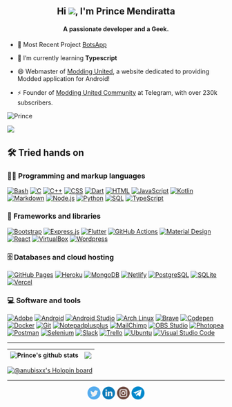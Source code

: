 <h2 align="center">Hi <img src="https://media.giphy.com/media/hvRJCLFzcasrR4ia7z/giphy.gif" width="28">, I'm Prince Mendiratta</h2>
<h4 align="center">A passionate developer and a Geek.</h4>

- 🔭 Most Recent Project [BotsApp](https://github.com/Prince-Mendiratta/BotsApp)

- 🌱 I’m currently learning **Typescript**

- 😄 Webmaster of [Modding United](https://moddingunited.xyz), a website dedicated to providing Modded application for Android!

- ⚡ Founder of [Modding United Community](https://telegram.dog/allapkforfree) at Telegram, with over 230k subscribers.

<p align="left"> <img src="https://komarev.com/ghpvc/?username=Prince-Mendiratta" alt="Prince" /> </p>
<img width=800 src="https://github-profile-trophy-peach.vercel.app/?username=Prince-Mendiratta&column=6&theme=juicyfresh&no-frame=true&rank=-C"/>

## 🛠️ Tried hands on

### 👨‍💻 Programming and markup languages

<p>
    <a href="https://github.com/search?q=user%3APrince-Mendiratta+language%3Abash"><img alt="Bash" src="https://img.shields.io/badge/Bash-121011.svg?logo=gnu-bash&logoColor=white" height="24"></a>
    <a href="https://github.com/search?q=user%3APrince-Mendiratta+language%3Ac"><img alt="C" src="https://custom-icon-badges.herokuapp.com/badge/C-03599C.svg?logo=c-in-hexagon&logoColor=white" height="24"></a>
    <a href="https://github.com/search?q=user%3APrince-Mendiratta+language%3Acpp"><img alt="C++" src="https://custom-icon-badges.herokuapp.com/badge/C++-9C033A.svg?logo=cpp2&logoColor=white" height="24"></a>
    <a href="https://github.com/search?q=user%3APrince-Mendiratta+language%3Acss"><img alt="CSS" src="https://img.shields.io/badge/CSS-1572B6.svg?logo=css3&logoColor=white" height="24"></a>
    <a href="https://github.com/search?q=user%3APrince-Mendiratta+language%3Adart"><img alt="Dart" src="https://img.shields.io/badge/Dart-15A6C4.svg?logo=dart&logoColor=white" height="24"></a>
    <a href="https://github.com/search?q=user%3APrince-Mendiratta+language%3Ahtml"><img alt="HTML" src="https://img.shields.io/badge/HTML-E34F26.svg?logo=html5&logoColor=white" height="24"></a>
    <a href="https://github.com/search?q=user%3APrince-Mendiratta+language%3Ajavascript"><img alt="JavaScript" src="https://img.shields.io/badge/JavaScript-F7DF1E.svg?logo=javascript&logoColor=black" height="24"></a>
    <a href="https://github.com/search?q=user%3APrince-Mendiratta+language%3Akotlin"><img alt="Kotlin" src="https://img.shields.io/badge/Kotlin-0095D5.svg?logo=Kotlin&logoColor=white" height="24"></a>
    <a href="https://github.com/search?q=user%3APrince-Mendiratta+language%3Amarkdown"><img alt="Markdown" src="https://img.shields.io/badge/Markdown-000000.svg?logo=markdown&logoColor=white" height="24"></a>
    <a href="https://github.com/search?q=user%3APrince-Mendiratta+language%3Ajavascript"><img alt="Node.js" src="https://img.shields.io/badge/Node.js-43853D.svg?logo=node.js&logoColor=white" height="24"></a>
    <a href="https://github.com/search?q=user%3APrince-Mendiratta+language%3Apython"><img alt="Python" src="https://img.shields.io/badge/Python-14354C.svg?logo=python&logoColor=white" height="24"></a>
    <a href="https://github.com/search?q=user%3APrince-Mendiratta+language%3Asql"><img alt="SQL" src="https://custom-icon-badges.herokuapp.com/badge/SQL-025E8C.svg?logo=database&logoColor=white" height="24"></a>
    <a href="https://github.com/search?q=user%3APrince-Mendiratta+language%3AtypeScript"><img alt="TypeScript" src="https://img.shields.io/badge/TypeScript-007ACC.svg?logo=typescript&logoColor=white" height="24"></a>
</p>

### 🧰 Frameworks and libraries

<p>
    <a href="#"><img alt="Bootstrap" src="https://img.shields.io/badge/Bootstrap-7952B3.svg?logo=bootstrap&logoColor=white" height="24"></a>
    <a href="#"><img alt="Express.js" src="https://img.shields.io/badge/Express.js-404d59.svg?logo=express&logoColor=white" height="24"></a>
    <a href="#"><img alt="Flutter" src="https://img.shields.io/badge/Flutter-02569B.svg?logo=flutter&logoColor=white" height="24"></a>
    <a href="#"><img alt="GitHub Actions" src="https://img.shields.io/badge/GitHub%20Actions-2671E5.svg?logo=github%20actions&logoColor=white" height="24"></a>
    <a href="#"><img alt="Material Design" src="https://img.shields.io/badge/Material%20Design-0081CB.svg?logo=material-design&logoColor=white" height="24"></a>
    <a href="#"><img alt="React" src="https://img.shields.io/badge/React-20232a.svg?logo=react&logoColor=%2361DAFB" height="24"></a>
    <a href="#"><img alt="VirtualBox" src="https://img.shields.io/badge/VirtualBox-02569B.svg?logo=virtualbox&logoColor=white" height="24"></a>
    <a href="#"><img alt="Wordpress" src="https://img.shields.io/badge/Wordpress-21759B?logo=wordpress&logoColor=white" height="24"></a>
</p>

### 🗄️ Databases and cloud hosting

<p>
    <a href="#"><img alt="GitHub Pages" src="https://img.shields.io/badge/GitHub%20Pages-327FC7.svg?logo=github&logoColor=white" height="24"></a>
    <a href="#"><img alt="Heroku" src="https://img.shields.io/badge/Heroku-430098.svg?logo=heroku&logoColor=white" height="24"></a>
    <a href="#"><img alt="MongoDB" src ="https://img.shields.io/badge/MongoDB-4ea94b.svg?logo=mongodb&logoColor=white" height="24"></a>
    <a href="#"><img alt="Netlify" src="https://img.shields.io/badge/Netlify-010101.svg?logo=netlify&logoColor=white" height="24"></a>
    <a href="#"><img alt="PostgreSQL" src ="https://img.shields.io/badge/PostgreSQL-316192.svg?logo=postgresql&logoColor=white" height="24"></a>
    <a href="#"><img alt="SQLite" src ="https://img.shields.io/badge/SQLite-07405e.svg?logo=sqlite&logoColor=white" height="24"></a>
    <a href="#"><img alt="Vercel" src="https://img.shields.io/badge/Vercel-000000.svg?logo=vercel&logoColor=white" height="24"></a>
</p>

### 💻 Software and tools

<p>
    <a href="#"><img alt="Adobe" src="https://img.shields.io/badge/Adobe-FF0000.svg?logo=adobe&logoColor=white" height="24"></a>
    <a href="#"><img alt="Android" src="https://img.shields.io/badge/Android-3DDC84?logo=android&logoColor=white" height="24"></a>
    <a href="#"><img alt="Android Studio" src="https://img.shields.io/badge/Android%20Studio-008678.svg?logo=android-studio&logoColor=white" height="24"></a>
    <a href="#"><img alt="Arch Linux" src="https://img.shields.io/badge/Arch%20Linux-1793D1.svg?logo=arch-linux&logoColor=white" height="24"></a>
    <a href="#"><img alt="Brave" src="https://img.shields.io/badge/-Brave-FB542B?logo=brave&logoColor=white" height="24"></a>
    <a href="#"><img alt="Codepen" src="https://img.shields.io/badge/Codepen-000000.svg?logo=codepen&logoColor=white" height="24"></a>
    <a href="#"><img alt="Docker" src="https://img.shields.io/badge/-Docker-175DDC?logo=docker& logoColor=white" height="24"></a>
    <a href="#"><img alt="Git" src="https://img.shields.io/badge/Git-F05033.svg?logo=git&logoColor=white" height="24"></a>
    <a href="#"><img alt="Notepadplusplus" src="https://img.shields.io/badge/-Notepad++-grey?logo=notepadplusplus&logoColor=white" height="24"></a>
    <a href="#"><img alt="MailChimp" src="https://img.shields.io/badge/Mailchimp-e0982c.svg?logo=mailchimp&logoColor=black" height="24"></a>
    <a href="#"><img alt="OBS Studio" src="https://img.shields.io/badge/-OBS%20Studio-302E31?logo=obs-studio&logoColor=white" height="24"></a>
    <a href="#"><img alt="Photopea" src="https://img.shields.io/badge/Photopea-18A497?logo=photopea&logoColor=white" height="24"></a>
    <a href="#"><img alt="Postman" src="https://img.shields.io/badge/Postman-FF6C37?logo=postman&logoColor=white" height="24"></a>
    <a href="#"><img alt="Selenium" src="https://img.shields.io/badge/Selenium-34A853.svg?logo=selenium&logoColor=white" height="24"></a>
    <a href="#"><img alt="Slack" src="https://img.shields.io/badge/Slack-3B0D24.svg?logo=slack&logoColor=white" height="24"></a>
    <a href="#"><img alt="Trello" src="https://img.shields.io/badge/Trello-327FC7.svg?logo=trello&logoColor=white" height="24"></a>
    <a href="#"><img alt="Ubuntu" src="https://img.shields.io/badge/Ubuntu-F37626.svg?logo=ubuntu&logoColor=white" height="24"></a>
    <a href="#"><img alt="Visual Studio Code" src="https://img.shields.io/badge/Visual%20Studio%20Code-0078d7.svg?logo=visual-studio-code&logoColor=white" height="24"></a>
</p>

<hr />

| <img align="center" src="https://readme-stats-nine-mauve.vercel.app/api?username=Prince-Mendiratta&show_icons=true&count_private=true&theme=react&&hide_border=tru&bg_color=1F223E&title_color=F85D7F&icon_color=F8D866&include_all_commits=true&cache_seconds=7100" alt="Prince's github stats" /> | <img align="center" src="https://readme-stats-nine-mauve.vercel.app/api/top-langs/?username=Prince-Mendiratta&langs_count=8&layout=compact&theme=react&hide_border=true&bg_color=1F223E&title_color=F85D7F&icon_color=F8D866&hide=C"/> |
| ------------- | ------------- |

[![@anubisxx's Holopin board](https://holopin.io/api/user/board?user=anubisxx)](https://holopin.io/@anubisxx)

<hr />

<p align="center">
    <a href="https://twitter.com/PriMendiratta" target="blank"><img align="center" src="https://raw.githubusercontent.com/Prince-Mendiratta/Prince-Mendiratta/main/assets/twitter.svg" alt="PriMendiratta" height="30" width="30" /></a>
    <a href="https://www.linkedin.com/in/Prince-Mendiratta" target="blank"><img align="center" src="https://raw.githubusercontent.com/Prince-Mendiratta/Prince-Mendiratta/main/assets/linkedin.svg" alt="Prince-Mendiratta" height="30" width="30" /></a>
    <a href="https://instagram.com/prince.mendiratta" target="blank"><img align="center" src="https://raw.githubusercontent.com/Prince-Mendiratta/Prince-Mendiratta/main/assets/instagram.svg" alt="prince.mendiratta" height="30" width="30" /></a>
    <a href="https://telegram.dog/anubisxx" target="blank"><img align="center" src="https://raw.githubusercontent.com/Prince-Mendiratta/Prince-Mendiratta/main/assets/telegram.svg" alt="anubisxx" height="30" width="30" /></a>
</p>
